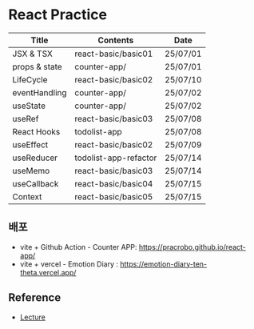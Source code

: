 # React Practice

| Title         | Contents              | Date     |
| ------------- | --------------------- | -------- |
| JSX & TSX     | react-basic/basic01   | 25/07/01 |
| props & state | counter-app/          | 25/07/01 |
| LifeCycle     | react-basic/basic02   | 25/07/10 |
| eventHandling | counter-app/          | 25/07/02 |
| useState      | counter-app/          | 25/07/02 |
| useRef        | react-basic/basic03   | 25/07/08 |
| React Hooks   | todolist-app          | 25/07/08 |
| useEffect     | react-basic/basic02   | 25/07/09 |
| useReducer    | todolist-app-refactor | 25/07/14 |
| useMemo       | react-basic/basic03   | 25/07/14 |
| useCallback   | react-basic/basic04   | 25/07/15 |
| Context       | react-basic/basic05   | 25/07/15 |

## 배포

- vite + Github Action - Counter APP: https://pracrobo.github.io/react-app/
- vite + vercel - Emotion Diary : https://emotion-diary-ten-theta.vercel.app/ 

## Reference
- [Lecture](https://www.inflearn.com/course/%ED%95%9C%EC%9E%85-%EB%A6%AC%EC%95%A1%ED%8A%B8/dashboard)
